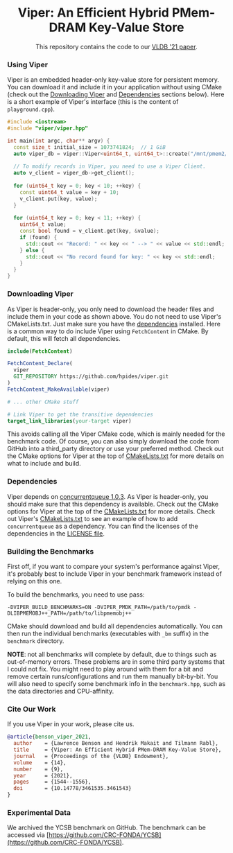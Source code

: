 <h1 align="center">Viper: An Efficient Hybrid PMem-DRAM Key-Value Store</h1>
<p align="center">This repository contains the code to our <a href="https://hpi.de/fileadmin/user_upload/fachgebiete/rabl/publications/2021/viper_vldb21.pdf"> VLDB '21 paper<a/>.<p/>


### Using Viper
Viper is an embedded header-only key-value store for persistent memory.
You can download it and include it in your application without using CMake (check out the [Downloading Viper](#downloading-viper) and [Dependencies](#dependencies) sections below).
Here is a short example of Viper's interface (this is the content of `playground.cpp`).

```cpp
#include <iostream>
#include "viper/viper.hpp"

int main(int argc, char** argv) {
  const size_t initial_size = 1073741824;  // 1 GiB
  auto viper_db = viper::Viper<uint64_t, uint64_t>::create("/mnt/pmem2/viper", initial_size);
  
  // To modify records in Viper, you need to use a Viper Client.
  auto v_client = viper_db->get_client();
  
  for (uint64_t key = 0; key < 10; ++key) {
    const uint64_t value = key + 10;
    v_client.put(key, value);
  }
  
  for (uint64_t key = 0; key < 11; ++key) {
    uint64_t value;
    const bool found = v_client.get(key, &value);
    if (found) {
      std::cout << "Record: " << key << " --> " << value << std::endl;
    } else {
      std::cout << "No record found for key: " << key << std::endl;
    }
  }
}
```

### Downloading Viper
As Viper is header-only, you only need to download the header files and include them in your code as shown above.
You do not need to use Viper's CMakeLists.txt.
Just make sure you have the [dependencies](#dependencies) installed.
Here is a common way to do include Viper using `FetchContent` in CMake.
By default, this will fetch all dependencies.

```cmake
include(FetchContent)

FetchContent_Declare(
  viper
  GIT_REPOSITORY https://github.com/hpides/viper.git
)
FetchContent_MakeAvailable(viper)

# ... other CMake stuff

# Link Viper to get the transitive dependencies
target_link_libraries(your-target viper)
```

This avoids calling all the Viper CMake code, which is mainly needed for the benchmark code.
Of course, you can also simply download the code from GitHub into a third_party directory or use your preferred method.
Check out the CMake options for Viper at the top of [CMakeLists.txt](https://github.com/hpides/viper/blob/master/CMakeLists.txt)
for more details on what to include and build.

  
### Dependencies
Viper depends on [concurrentqueue 1.0.3](https://github.com/cameron314/concurrentqueue).
As Viper is header-only, you should make sure that this dependency is available.
Check out the CMake options for Viper at the top of the [CMakeLists.txt](https://github.com/hpides/viper/blob/master/CMakeLists.txt)
for more details.
Check out Viper's [CMakeLists.txt](https://github.com/hpides/viper/blob/c5a3707001dac131421f98a36ebf4f5309b19e35/CMakeLists.txt#L28-L36) to see an example of how to add `concurrentqueue` as a dependency.
You can find the licenses of the dependencies in the [LICENSE file](https://github.com/hpides/viper/blob/master/LICENSE).

### Building the Benchmarks
First off, if you want to compare your system's performance against Viper, it's probably best to include Viper in your 
benchmark framework instead of relying on this one.

To build the benchmarks, you need to use pass:
```
-DVIPER_BUILD_BENCHMARKS=ON -DVIPER_PMDK_PATH=/path/to/pmdk -DLIBPMEMOBJ++_PATH=/path/to/libpmemobj++
```
  
CMake should download and build all dependencies automatically.
You can then run the individual benchmarks (executables with `_bm` suffix) in the `benchmark` directory.

**NOTE**: not all benchmarks will complete by default, due to things such as out-of-memory errors.
These problems are in some third party systems that I could not fix.
You might need to play around with them for a bit and remove certain runs/configurations and run them manually bit-by-bit.
You will also need to specify some benchmark info in the `benchmark.hpp`, such as the data directories and CPU-affinity.


### Cite Our Work
If you use Viper in your work, please cite us.

```bibtex
@article{benson_viper_2021,
  author    = {Lawrence Benson and Hendrik Makait and Tilmann Rabl},
  title     = {Viper: An Efficient Hybrid PMem-DRAM Key-Value Store},
  journal   = {Proceedings of the {VLDB} Endowment},
  volume    = {14},
  number    = {9},
  year      = {2021},
  pages     = {1544--1556},
  doi       = {10.14778/3461535.3461543}
}
```

### Experimental Data
We archived the YCSB benchmark on GitHub.
The benchmark can be accessed via [https://github.com/CRC-FONDA/YCSB](https://github.com/CRC-FONDA/YCSB).
